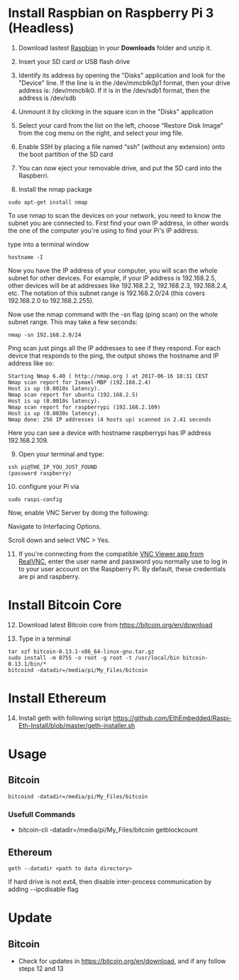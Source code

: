 # Install Raspbian on Raspberry Pi 3 (Headless)

1. Download lastest [Raspbian](https://downloads.raspberrypi.org/raspbian_latest) in your **Downloads** folder and unzip it.

2. Insert your SD card or USB flash drive

3. Identify its address by opening the "Disks" application and look for the "Device" line. If the line is in the /dev/mmcblk0p1 format, then your drive address is: /dev/mmcblk0. If it is in the /dev/sdb1 format, then the address is /dev/sdb

4. Unmount it by clicking in the square icon in the "Disks" application

5. Select your card from the list on the left, choose “Restore Disk Image” from the cog menu on the right, and select your img file.

6. Enable SSH by placing a file named “ssh” (without any extension) onto the boot partition of the SD card

7. You can now eject your removable drive, and put the SD card into the Raspberri.

8. Install the nmap package
```
sudo apt-get install nmap
```

To use nmap to scan the devices on your network, you need to know the subnet you are connected to. First find your own IP address, in other words the one of the computer you're using to find your Pi's IP address:

type into a terminal window
```
hostname -I
```
Now you have the IP address of your computer, you will scan the whole subnet for other devices. For example, if your IP address is 192.168.2.5, other devices will be at addresses like 192.168.2.2, 192.168.2.3, 192.168.2.4, etc. The notation of this subnet range is 192.168.2.0/24 (this covers 192.168.2.0 to  192.168.2.255).

Now use the nmap command with the -sn flag (ping scan) on the whole subnet range. This may take a few seconds:
```
nmap -sn 192.168.2.0/24
```

Ping scan just pings all the IP addresses to see if they respond. For each device that responds to the ping, the output shows the hostname and IP address like so:
```
Starting Nmap 6.40 ( http://nmap.org ) at 2017-06-16 18:31 CEST
Nmap scan report for Ismael-MBP (192.168.2.4)
Host is up (0.0010s latency).
Nmap scan report for ubuntu (192.168.2.5)
Host is up (0.0010s latency).
Nmap scan report for raspberrypi (192.168.2.109)
Host is up (0.0030s latency).
Nmap done: 256 IP addresses (4 hosts up) scanned in 2.41 seconds
```
Here you can see a device with hostname raspberrypi has IP address 192.168.2.109.

9. Open your terminal and type:
```
ssh pi@THE_IP_YOU_JUST_FOUND
(password raspberry)
```
10. configure your Pi via
```
sudo raspi-config
```
Now, enable VNC Server by doing the following:

Navigate to Interfacing Options.

Scroll down and select VNC > Yes.

11. If you're connecting from the compatible [VNC Viewer app from RealVNC](https://www.realvnc.com/download/viewer/), enter the user name and password you normally use to log in to your user account on the Raspberry Pi. By default, these credentials are pi and raspberry.

# Install Bitcoin Core
12. Download latest Bitcoin core from https://bitcoin.org/en/download

13. Type in a terminal
```
tar xzf bitcoin-0.13.1-x86_64-linux-gnu.tar.gz
sudo install -m 0755 -o root -g root -t /usr/local/bin bitcoin-0.13.1/bin/*
bitcoind -datadir=/media/pi/My_Files/bitcoin
```
# Install Ethereum
14. Install geth with following script https://github.com/EthEmbedded/Raspi-Eth-Install/blob/master/geth-installer.sh

# Usage
## Bitcoin
```
bitcoind -datadir=/media/pi/My_Files/bitcoin
```
### Usefull Commands
* bitcoin-cli -datadir=/media/pi/My_Files/bitcoin getblockcount

## Ethereum
```
geth --datadir <path to data directory>
```
If hard drive is not ext4, then disable inter-process communication by adding --ipcdisable flag
# Update
## Bitcoin
* Check for updates in https://bitcoin.org/en/download, and if any follow steps 12 and 13
